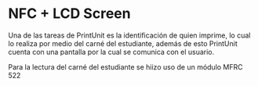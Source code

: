 # NFC  + LCD Screen

Una de las tareas de PrintUnit es la identificación de quien imprime, lo cual lo realiza por medio del carné del estudiante, además de esto PrintUnit cuenta con una pantalla por la cual se comunica con el usuario.

Para la lectura del carné del estudiante se hiizo uso de un módulo MFRC 522
